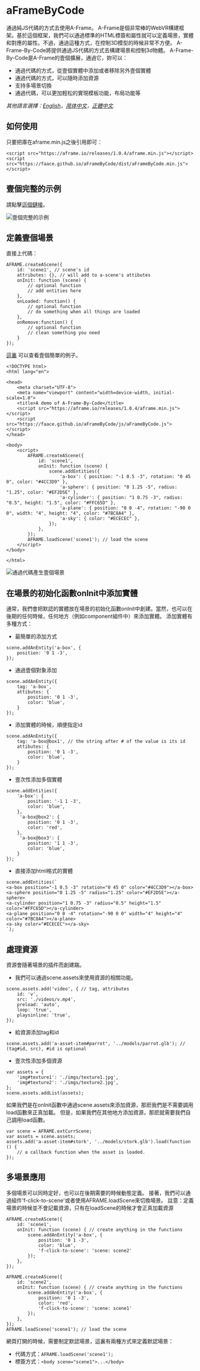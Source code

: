 # aFrameByCode
通過純JS代碼的方式去使用A-Frame。
A-Frame是個非常棒的WebVR構建框架。基於這個框架，我們可以通過標準的HTML標簽和屬性就可以定義場景，實體和對應的屬性。不過，通過這種方式，在控制3D模型的時候非常不方便。
A-Frame-By-Code將提供通過JS代碼的方式去構建場景和控制3d物體。
A-Frame-By-Code是A-Frame的壹個擴展，通過它，妳可以：
- 通過代碼的方式，從壹個實體中添加或者移除另外壹個實體
- 通過代碼的方式，可以隨時添加資源
- 支持多場景切換
- 通過代碼，可以更加輕松的實現模板功能，布局功能等

*其他語言選擇：[English](README.md)，[简体中文](README.zh-cn.md)，[正體中文](README.zh-tw.md).*

## 如何使用
只要把庫在aframe.min.js之後引用即可：
```
<script src="https://aframe.io/releases/1.0.4/aframe.min.js"></script>
<script src="https://faace.github.io/aFrameByCode/dist/aFrameByCode.min.js"></script>
```
## 壹個完整的示例
請點擊[這個鏈接](https://faace.github.io/aFrameByCode)。

![壹個完整的示例](https://faace.github.io/aFrameByCode/imgs/fullExample.gif "壹個完整的示例")

## 定義壹個場景
直接上代碼：
```
AFRAME.createAScene({
    id: 'scene1', // scene's id
    attributes: {}, // will add to a-scene's attibutes
    onInit: function (scene) {
        // optional function
        // add entities here
    },
    onLoaded: function() {
        // optional function
        // do something when all things are loaded
    },
    onRemove:function() {
        // optional function
        // clean something you need
    }
});
```
[這裏](https://faace.github.io/aFrameByCode/demo.html) 可以查看壹個簡單的例子。

```
<!DOCTYPE html>
<html lang="en">

<head>
    <meta charset="UTF-8">
    <meta name="viewport" content="width=device-width, initial-scale=1.0">
    <title>A demo of A-Frame-By-Code</title>
    <script src="https://aframe.io/releases/1.0.4/aframe.min.js"></script>
    <script src="https://faace.github.io/aFrameByCode/js/aFrameByCode.js"></script>
</head>

<body>
    <script>
        AFRAME.createAScene({
            id: 'scene1',
            onInit: function (scene) {
                scene.addEntities({
                    'a-box': { position: "-1 0.5 -3", rotation: "0 45 0", color: "#4CC3D9" },
                    'a-sphere': { position: "0 1.25 -5", radius: "1.25", color: "#EF2D5E" },
                    'a-cylinder': { position: "1 0.75 -3", radius: "0.5", height: "1.5", color: "#FFC65D" },
                    'a-plane': { position: "0 0 -4", rotation: "-90 0 0", width: "4", height: "4", color: "#7BC8A4" },
                    'a-sky': { color: "#ECECEC" },
                });
            },
        });
        AFRAME.loadScene('scene1'); // load the scene
    </script>
</body>

</html>
```
![通過代碼產生壹個場景](https://faace.github.io/aFrameByCode/imgs/screenShot.jpg "通過代碼產生壹個場景")


## 在場景的初始化函數onInit中添加實體
通常，我們會把默認的實體放在場景的初始化函數onInit中創建。當然，也可以在後期的任何時候，任何地方（例如component組件中）來添加實體。
添加實體有多種方式：
- 最簡單的添加方式
```
scene.addAnEntity('a-box', {
    position: '0 1 -3',
});
```

- 通過壹個對象添加
```
scene.addAnEntity({
    tag: 'a-box',
    attibutes: {
        position: '0 1 -3',
        color: 'blue',
    }
});
```

- 添加實體的時候，順便指定id
```
scene.addAnEntity({
    tag: 'a-box@box1', // the string after # of the value is its id
    attibutes: {
        position: '0 1 -3',
        color: 'blue',
    }
});
```

- 壹次性添加多個實體
```
scene.addEntities({
    'a-box': {
        position: '-1 1 -3',
        color: 'blue',
    },
     'a-box@box2': {
        position: '0 1 -3',
        color: 'red',
    },
     'a-box@box3': {
        position: '1 1 -3',
        color: 'blue',
    }
});
```

- 直接添加html格式的實體
```
scene.addEntities(`
<a-box position="-1 0.5 -3" rotation="0 45 0" color="#4CC3D9"></a-box>
<a-sphere position="0 1.25 -5" radius="1.25" color="#EF2D5E"></a-sphere>
<a-cylinder position="1 0.75 -3" radius="0.5" height="1.5" color="#FFC65D"></a-cylinder>
<a-plane position="0 0 -4" rotation="-90 0 0" width="4" height="4" color="#7BC8A4"></a-plane>
<a-sky color="#ECECEC"></a-sky>
`);
```

## 處理資源
資源會隨著場景的插件而創建踹。
- 我們可以通過scene.assets來使用資源的相關功能。
```
scene.assets.add('video', { // tag, attributes
    id: 'v',
    src: './videos/v.mp4',
    preload: 'auto',
    loop: 'true',
    playsinline: 'true',
});
```

- 給資源添加tag和id
```
scene.assets.add('a-asset-item#parrot', '../models/parrot.glb'); // (tag#id, src), #id is optional
```

- 壹次性添加多個資源

```
var assets = {
    'img#texture1': './imgs/texture1.jpg',
    'img#texture2': './imgs/texture2.jpg',
};
scene.assets.addList(assets);
```

如果我們是在onInit函數中通過scene.assets來添加資源，那麽我們是不需要調用load函數來正真加載。
但是，如果我們在其他地方添加資源，那麽就需要我們自己調用load函數。
```
var scene = AFRAME.extCurrScene;
var assets = scene.assets;
assets.add('a-asset-item#stork', '../models/stork.glb').load(function () {
    // a callback function when the asset is loaded.
});
```

## 多場景應用
多個場景可以同時定好，也可以在後期需要的時候動態定義。
接著，我們可以通過組件'f-click-to-scene'或者使用AFRAME.loadScene來切換場景。
註意：定義場景的時候並不會記載資源，只有在loadScene的時候才會正真加載資源

```
AFRAME.createAScene({
    id: 'scene1',
    onInit: function (scene) { // create anything in the functions
        scene.addAnEntity('a-box', {
            position: '0 1 -3',
            color: 'blue',
            'f-click-to-scene': 'scene: scene2'
        });
    },
});

AFRAME.createAScene({
    id: 'scene2',
    onInit: function (scene) { // create anything in the functions
        scene.addAnEntity('a-box', {
            position: '0 1 -3',
            color: 'red',
            'f-click-to-scene': 'scene: scene1'
        });
    },
});
AFRAME.loadScene('scene1'); // load the scene
```

網頁打開的時候，需要制定默認場景，這裏有兩種方式來定義默認場景：
- 代碼方式：`AFRAME.loadScene('scene1');`
- 標簽方式：`<body scene="scene1">...</body>`
